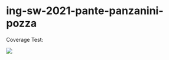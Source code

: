 # ing-sw-2021-pante-panzanini-pozza




Coverage Test:

![](https://github.com/ValeriaPante/ing-sw-2021-pante-panzanini-pozza/blob/main/Coverage.png)
